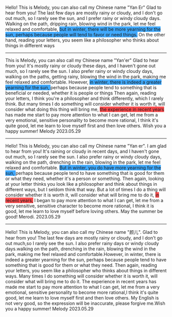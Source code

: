 
Hello!
This is Melody, you can also call my Chinese name "Yan Er" Glad to hear from you!
The last few days are mostly rainy or cloudy, and I don't go out much, so I rarely see the sun, and I prefer rainy or windy cloudy days. Walking on the path, dripping rain, blowing wind in the park, let me feel relaxed and comfortable, <span style="background:#40a9ff">but in winter, there will be more yearning for the sun, perhaps because people will tend to favor or need things.</span>
On the other hand, reading your letters, you seem like a philosopher who thinks about things in different ways

---

This is Melody, you can also call my Chinese name "Yan'er" Glad to hear from you!
It's mostly rainy or cloudy these days, and I haven't gone out much, so I rarely see the sun. I also prefer rainy or windy cloudy days, walking on the paths, getting rainy, blowing the wind in the park, making me feel relaxed and comfortable. However, <span style="background:#40a9ff">in winter, there is indeed a greater yearning for the sun, </span>perhaps because people tend to something that is beneficial or needed, whether it is people or things
Then again, reading your letters, I think you're a philosopher and think differently, which I rarely think. But many times I do something will consider whether it is worth it, will consider what doing this thing will bring me, <span style="background:#ff4d4f">the experience in recent years </span>has made me start to pay more attention to what I can get, let me from a very emotional, sensitive personality to become more rational, I think it's quite good, let me learn to love myself first and then love others.
Wish you a happy summer!
Melody
2023.05.29

---

Hello!
This is Melody, you can also call my Chinese name "Yan er". I am glad to hear from you!
It's raining or cloudy in recent days, and I haven't gone out much, so I rarely see the sun. I also prefer rainy or windy cloudy days, walking on the path, drenching in the rain, blowing in the park, let me feel relaxed and comfortable. <span style="background:#40a9ff">But in winter, you do have more yearning for the sun, </span>perhaps because people tend to have something that is good for them or what they need, whether it's a person or something.
Then again, looking at your letter thinks you look like a philosopher and think about things in different ways, but I seldom think that way. But a lot of times I do a thing will consider whether it is worth it, will consider what will bring me to do it, <span style="background:#ff4d4f">in recent years,</span> I began to pay more attention to what I can get, let me from a very sensitive, sensitive character to become more rational, I think it is good, let me learn to love myself before loving others.
May the summer be good!
Merodi.
2023.05.29

---

Hello!
This is Melody, you can also call my Chinese name "颜儿". Glad to hear from you!
The last few days are mostly rainy or cloudy, and I don't go out much,so I rarely see the sun. I also prefer rainy days or windy cloudy days.walking on the path, drenching in the rain, blowing the wind in the park, making me feel relaxed and comfortable.However, in winter, there is indeed a greater yearning for the sun, perhaps because people tend to have something that is good for them or what they need.
Then again, reading your letters, you seem like a philosopher who thinks about things in different ways. Many times I do something will consider whether it is worth it, will consider what will bring me to do it.
The experience in recent years has made me start to pay more attention to what I can get, let me from a very emotional, sensitive personality to become more rational,I think it's quite good, let me learn to love myself first and then love others.
My English is not very good, so the expression will be inaccurate, please forgive me.Wish you a happy summer!
Melody
2023.05.29